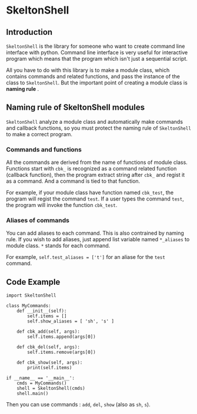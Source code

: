 # SkeltonShell

## Introduction

`SkeltonShell` is the library for someone who want to create command line interface
with python. Command line interface is very useful for interactive program which 
means that the program which isn't just a sequential script.

All you have to do with this library is to make a module class, which contains
commands and related functions, and pass the instance of the class to `SkeltonShell`.
But the important point of creating a module class is **naming rule** .

## Naming rule of SkeltonShell modules

`SkeltonShell` analyze a module class and automatically make commands and callback
functions, so you must protect the naming rule of `SkeltonShell` to make a correct program.

### Commands and functions

All the commands are derived from the name of functions of module class. Functions 
start with `cbk_` is recognized as a command related function (callback function), 
then the program extract string after `cbk_` and regist it as a command.
And a command is tied to that function. 

For example, if your module class have function named `cbk_test`, the program will
regist the command `test`. If a user types the command `test`, the program will
invoke the function `cbk_test`.

### Aliases of commands

You can add aliases to each command. This is also contrained by naming rule. If you
wish to add aliases, just append list variable named `*_aliases` to module class. `*` 
stands for each command.

For example, `self.test_aliases = ['t']` for an aliase for the `test` command.

## Code Example

	import SkeltonShell

	class MyCommands:
		def __init__(self):
			self.items = []
			self.show_aliases = [ 'sh', 's' ]

		def cbk_add(self, args):
			self.items.append(args[0])

		def cbk_del(self, args):
			self.items.remove(args[0])

		def cbk_show(self, args):
			print(self.items)

	if __name__ == '__main__':
		cmds = MyCommands()
		shell = SkeltonShell(cmds)
		shell.main()

Then you can use commands : `add`, `del`, `show` (also as `sh`, `s`).
